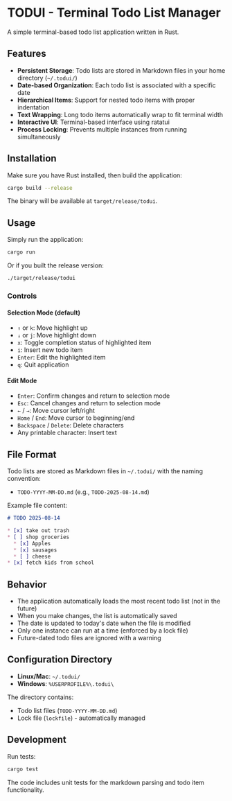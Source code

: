 # TODUI - Terminal Todo List Manager

A simple terminal-based todo list application written in Rust.

## Features

- **Persistent Storage**: Todo lists are stored in Markdown files in your home directory (`~/.todui/`)
- **Date-based Organization**: Each todo list is associated with a specific date
- **Hierarchical Items**: Support for nested todo items with proper indentation
- **Text Wrapping**: Long todo items automatically wrap to fit terminal width
- **Interactive UI**: Terminal-based interface using ratatui
- **Process Locking**: Prevents multiple instances from running simultaneously

## Installation

Make sure you have Rust installed, then build the application:

```bash
cargo build --release
```

The binary will be available at `target/release/todui`.

## Usage

Simply run the application:

```bash
cargo run
```

Or if you built the release version:

```bash
./target/release/todui
```

### Controls

#### Selection Mode (default)
- `↑` or `k`: Move highlight up
- `↓` or `j`: Move highlight down  
- `x`: Toggle completion status of highlighted item
- `i`: Insert new todo item
- `Enter`: Edit the highlighted item
- `q`: Quit application

#### Edit Mode
- `Enter`: Confirm changes and return to selection mode
- `Esc`: Cancel changes and return to selection mode
- `←` / `→`: Move cursor left/right
- `Home` / `End`: Move cursor to beginning/end
- `Backspace` / `Delete`: Delete characters
- Any printable character: Insert text

## File Format

Todo lists are stored as Markdown files in `~/.todui/` with the naming convention:
- `TODO-YYYY-MM-DD.md` (e.g., `TODO-2025-08-14.md`)

Example file content:
```markdown
# TODO 2025-08-14

* [x] take out trash
* [ ] shop groceries
  * [x] Apples
  * [x] sausages  
  * [ ] cheese
* [x] fetch kids from school
```

## Behavior

- The application automatically loads the most recent todo list (not in the future)
- When you make changes, the list is automatically saved
- The date is updated to today's date when the file is modified
- Only one instance can run at a time (enforced by a lock file)
- Future-dated todo files are ignored with a warning

## Configuration Directory

- **Linux/Mac**: `~/.todui/`
- **Windows**: `%USERPROFILE%\.todui\`

The directory contains:
- Todo list files (`TODO-YYYY-MM-DD.md`)
- Lock file (`lockfile`) - automatically managed

## Development

Run tests:
```bash
cargo test
```

The code includes unit tests for the markdown parsing and todo item functionality.